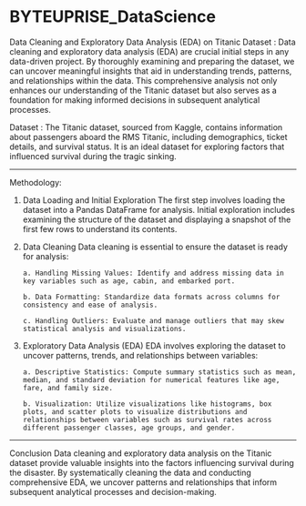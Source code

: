 # BYTEUPRISE_DataScience

 Data Cleaning and Exploratory Data Analysis (EDA) on Titanic Dataset : 
Data cleaning and exploratory data analysis (EDA) are crucial initial steps in any data-driven project. By thoroughly examining and preparing the dataset, we can uncover meaningful insights that aid in understanding trends, patterns, and relationships within the data. This comprehensive analysis not only enhances our understanding of the Titanic dataset but also serves as a foundation for making informed decisions in subsequent analytical processes.

Dataset : 
The Titanic dataset, sourced from Kaggle, contains information about passengers aboard the RMS Titanic, including demographics, ticket details, and survival status. It is an ideal dataset for exploring factors that influenced survival during the tragic sinking.


___________________________________________________________________________


Methodology:
1. Data Loading and Initial Exploration
The first step involves loading the dataset into a Pandas DataFrame for analysis. Initial exploration includes examining the structure of the dataset and displaying a snapshot of the first few rows to understand its contents.


2. Data Cleaning
Data cleaning is essential to ensure the dataset is ready for analysis:

       a. Handling Missing Values: Identify and address missing data in key variables such as age, cabin, and embarked port.

       b. Data Formatting: Standardize data formats across columns for consistency and ease of analysis.

       c. Handling Outliers: Evaluate and manage outliers that may skew statistical analysis and visualizations.


3. Exploratory Data Analysis (EDA)
EDA involves exploring the dataset to uncover patterns, trends, and relationships between variables:

       a. Descriptive Statistics: Compute summary statistics such as mean, median, and standard deviation for numerical features like age, fare, and family size.

       b. Visualization: Utilize visualizations like histograms, box plots, and scatter plots to visualize distributions and relationships between variables such as survival rates across different passenger classes, age groups, and gender.

___________________________________________________________________________


Conclusion
Data cleaning and exploratory data analysis on the Titanic dataset provide valuable insights into the factors influencing survival during the disaster.
By systematically cleaning the data and conducting comprehensive EDA, we uncover patterns and relationships that inform subsequent analytical processes and decision-making.
